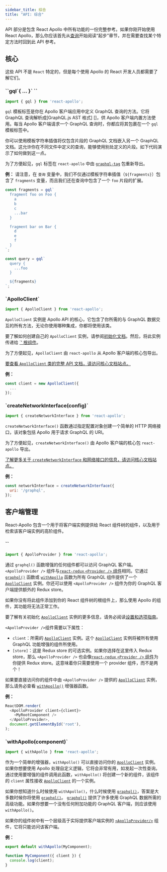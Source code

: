 ```yaml
---
sidebar_title: 综合
title: "API: 综合"
---
```


API 部分是包含 React Apollo 中所有功能的一份完整参考。如果你刚开始使用 React Apollo，那么你应该首先从[查询](queries.html)开始阅读“起步”章节，并在需要查找某个特定方法时回到此 API 参考。

<h2 id="core">核心</h2>

这些 API 不是 `React` 特定的，但是每个使用 Apollo 的 React 开发人员都需要了解它们。

<h3 id="gql">``gql`{ ... }` ``</h3>

```js
import { gql } from 'react-apollo';
```

`gql` 模板标签是你在 Apollo 客户端应用中定义 GraphQL 查询的方法。它将 GraphQL 查询解析成[GraphQL.js AST 格式] []，供 Apollo 客户端内置方法使用。每当 Apollo 客户端请求一个 GraphQL 查询时，你都应将其包裹在一个 `gql` 模板标签中。

你可以使用模板字符串插值将仅包含片段的 GraphQL 文档嵌入另一个 GraphQL 文档。这允许你在不同文件中定义的查询，能够使用别处定义的片段。如下代码演示了如何做到这一点。

为了方便起见，`gql` 标签在 `react-apollo` 中由 [`graphql-tag`][] 包重新导出。

[GraphQL.js AST格式]: https://github.com/graphql/graphql-js/blob/d92dd9883b76e54babf2b0ffccdab838f04fc46c/src/language/ast.js
[`graphql-tag`]: https://www.npmjs.com/package/graphql-tag

**例：**
请注意，在 `查询` 变量中，我们不仅通过模板字符串插值（`${fragments}`）包含了 `fragments` 变量，而且我们还在查询中包含了一个 `foo` 片段的扩展。

```js
const fragments = gql`
  fragment foo on Foo {
    a
    b
    c
    ...bar
  }

  fragment bar on Bar {
    d
    e
    f
  }
`;

const query = gql`
  query {
    ...foo
  }

  ${fragments}
`;
```

<h3 id="ApolloClient">`ApolloClient`</h3>

```js
import { ApolloClient } from 'react-apollo';
```

`ApolloClient` 实例是 Apollo API 的核心，它包含了你所需的与 GraphQL 数据交互的所有方法，无论你使用哪种集成，你都将使用该类。

要了解如何创建自己的 `ApolloClient` 实例，请参阅[初始化文档](initialization.html)。然后，将此实例传递给 [`<ApolloProvider />' 根组件](＃ApolloProvider)。

为了方便起见，`ApolloClient` 由 `react-apollo` 从 Apollo 客户端的核心包导出。

[要查看 `ApolloClient` 类的完整 API 文档，请访问核心文档站点。](http://dev.apollodata.com/core/apollo-client-api.html#apollo-client)

**例：**

```js
const client = new ApolloClient({
  ...
});
```

<h3 id="createNetworkInterface">`createNetworkInterface(config)`</h3>

```js
import { createNetworkInterface } from 'react-apollo';
```

`createNetworkInterface()` 函数通过指定配置对象创建一个简单的 HTTP 网络接口，该对象包括 Apollo 用于请求 GraphQL 的 URI。

为了方便起见，`createNetworkInterface()` 由 Apollo 客户端的核心包 `react-apollo` 导出。

[了解更多关于 `createNetworkInterface` 和网络接口的信息，请访问核心文档站点。](http://dev.apollodata.com/core/network.html)

**例：**

```js
const networkInterface = createNetworkInterface({
  uri: '/graphql',
});
```

<h2 id="client-management">客户端管理</h2>

React-Apollo 包含一个用于将客户端实例提供给 React 组件树的组件，以及用于检索该客户端实例的高阶组件。

<h3 id="ApolloProvider" title="ApolloProvider">`<ApolloProvider client={client} />`</h3>

```js
import { ApolloProvider } from 'react-apollo';
```

通过 `graphql()` 函数增强的任何组件都可以访问 GraphQL 客户端。 `<ApolloProvider />` 组件与[`react-redux` `<Provider />` 组件][]相同。它通过 [`graphql()`](#graphql) 函数或 [`withApollo`](#withApollo) 函数为所有 GraphQL 组件提供了一个 [`ApolloClient`][] 实例。你还可以使用 `<ApolloProvider />` 组件为你的 GraphQL 客户端提供额外的 Redux store。

如果你没有将此组件添加到你的 React 组件树的根组件上，那么使用 Apollo 的组件，其功能将无法正常工作。

要了解有关初始化 [`ApolloClient`][] 实例的更多信息，请务必阅读[设置和选项指南](initialization.html)。

`<ApolloProvider />`组件需要以下属性：

- `client`：所需的 [`ApolloClient`][] 实例。这个 [`ApolloClient`][] 实例将被所有使用 GraphQL 功能增强的组件所使用。
- `[store]`：这是 Redux store 的可选实例。如果你选择在这里传入 Redux store，那么 `<ApolloProvider />` 也会像[`react-redux` `<Provider />` 组件][]为你提供 Redux store。这意味着你只需要使用一个 provider 组件，而不是两个！

如果要直接访问你的组件中由 `<ApolloProvider />` 提供的 [`ApolloClient`][] 实例，那么请务必查看 [`withApollo()`](#withApollo) 增强器函数。

[`react-redux` `<Provider />` 组件]: https://github.com/reactjs/react-redux/blob/master/docs/api.md#provider-store
[`ApolloClient`]: http://dev.apollodata.com/core/apollo-client-api.html#apollo-client

**例：**

```js
ReactDOM.render(
  <ApolloProvider client={client}>
    <MyRootComponent />
  </ApolloProvider>,
  document.getElementById('root'),
);
```

<h3 id="withApollo">`withApollo(component)`</h3>

```js
import { withApollo } from 'react-apollo';
```

作为一个简单的增强器，`withApollo()` 可以直接访问你的 [`ApolloClient`][] 实例。如果你想要使用 Apollo 处理自定义逻辑，它将会非常有用，如发起一次性查询。通过使用要增强的组件调用此函数，`withApollo()` 将创建一个新的组件，该组件的 `client` 属性接收 [`ApolloClient`][] 的一个实例。

如果你想知道什么时候使用 `withApollo()`，什么时候使用 [`graphql()`](#graphql)，答案是大多数时候你将使用 [`graphql()`](#graphql)。 [`graphql()`](#graphql) 提供了许多使用 GraphQL 数据所需的高级功能。如果你想要一个没有任何附加功能的 GraphQL 客户端，则应该使用 `withApollo()`。

如果你的组件树中有一个层级高于实际提供客户端实例的 [`<ApolloProvider/>`](#ApolloProvider) 组件，它将只能访问该客户端。

[`ApolloClient`]: http://dev.apollodata.com/core/apollo-client-api.html#apollo-client

**例：**

```js
export default withApollo(MyComponent);

function MyComponent({ client }) {
  console.log(client);
}
```
